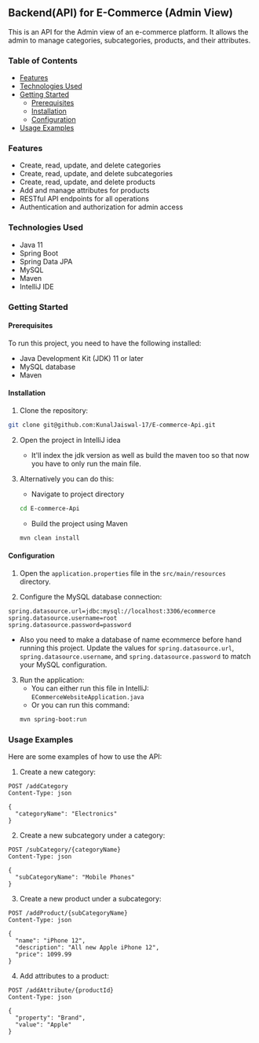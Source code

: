## Backend(API) for E-Commerce (Admin View)

This is an API for the Admin view of an e-commerce platform. It allows the admin to manage categories, subcategories, products, and their attributes.

### Table of Contents

- [Features](#features)
- [Technologies Used](#technologies-used)
- [Getting Started](#getting-started)
    - [Prerequisites](#prerequisites)
    - [Installation](#installation)
    - [Configuration](#configuration)
- [Usage Examples](#usage-examples)


### Features

- Create, read, update, and delete categories
- Create, read, update, and delete subcategories
- Create, read, update, and delete products
- Add and manage attributes for products
- RESTful API endpoints for all operations
- Authentication and authorization for admin access


### Technologies Used

- Java 11
- Spring Boot
- Spring Data JPA
- MySQL
- Maven
- IntelliJ IDE


### Getting Started

#### Prerequisites

To run this project, you need to have the following installed:

- Java Development Kit (JDK) 11 or later
- MySQL database
- Maven

#### Installation

1. Clone the repository:
```bash
git clone git@github.com:KunalJaiswal-17/E-commerce-Api.git
```

2. Open the project in IntelliJ idea 
    - It'll index the jdk version as well as build the maven too so that now you have to only run the main file.

3. Alternatively you can do this: 
    - Navigate to project directory
    ```bash
    cd E-commerce-Api
    ```

    - Build the project using Maven
    ```bash
    mvn clean install
    ```

#### Configuration

1. Open the `application.properties` file in the `src/main/resources` directory.

2. Configure the MySQL database connection:
```properties
spring.datasource.url=jdbc:mysql://localhost:3306/ecommerce
spring.datasource.username=root
spring.datasource.password=password
```
- Also you need to make a database of name ecommerce before hand running this project.
Update the values for `spring.datasource.url`, `spring.datasource.username`, and `spring.datasource.password` to match your MySQL configuration.

3. Run the application:
    - You can either run this file in IntelliJ: `ECommerceWebsiteApplication.java`
    - Or you can run this command:
    ```bash
    mvn spring-boot:run
    ```

### Usage Examples

Here are some examples of how to use the API:

1. Create a new category:
```http
POST /addCategory
Content-Type: json

{
  "categoryName": "Electronics"
}
```

2. Create a new subcategory under a category:
```http
POST /subCategory/{categoryName}
Content-Type: json

{
  "subCategoryName": "Mobile Phones"
}
```

3. Create a new product under a subcategory:
```http
POST /addProduct/{subCategoryName}
Content-Type: json

{
  "name": "iPhone 12",
  "description": "All new Apple iPhone 12",
  "price": 1099.99
}
```

4. Add attributes to a product:
```http
POST /addAttribute/{productId}
Content-Type: json

{
  "property": "Brand",
  "value": "Apple"
}
```
